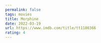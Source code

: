 ```yaml
---
permalink: false
tags: movies
title: Morphine
date: 2022-03-19
url: https://www.imdb.com/title/tt1186366
rating: 4
---
```

